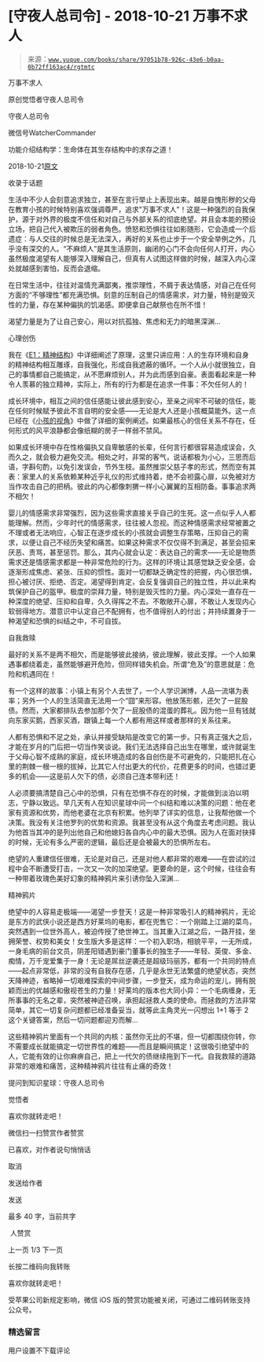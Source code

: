 # [守夜人总司令] - 2018-10-21 万事不求人

> 来源：[`www.yuque.com/books/share/97051b78-926c-43e6-b0aa-0b72ff163ac4/rgtmtc`](https://www.yuque.com/books/share/97051b78-926c-43e6-b0aa-0b72ff163ac4/rgtmtc)



万事不求人 

原创觉悟者守夜人总司令 

守夜人总司令 

微信号WatcherCommander 

功能介绍结构学：生命体在其生存结构中的求存之道！ 

2018-10-21[原文](https://mp.weixin.qq.com/s?__biz=MzAxNDk1NjI2Mw==&mid=2247483965&idx=1&sn=772d13791947ee6f32e5f0e66c084937&chksm=9b8a21b5acfda8a359a3292f1903c922302541f40601566167e13463062503a24f8f36a66c08&scene=27#wechat_redirect&cpage=464) 

收录于话题 

生活中不少人会刻意追求独立，甚至在言行举止上表现出来。越是自愧形秽的父母在教育小孩的时候特别喜欢强调尊严，追求"万事不求人"！这是一种强烈的自我保护，源于对外界的极度不信任和对自己与外部关系的彻底绝望。并且会本能的预设立场，把自己代入被欺压的弱者角色。愤怒和恐惧往往如影随形，它会造成一个后遗症：与人交往的时候总是无法深入，再好的关系也止步于一个安全举例之外，几乎没有深交的人。“不麻烦人”是其生活原则，幽闭的心门不会向任何人打开，内心虽然极度渴望有人能够深入理解自己，但真有人试图这样做的时候，越深入内心深处就越感到害怕，反而会退缩。 

在日常生活中，往往对温情充满鄙夷，推崇理性，不屑于表达情感，对自己在任何方面的“不够理性”都充满恐惧。刻意的压制自己的情感需求，对力量，特别是毁灭性的力量，存在某种偏执的饥渴感。即便拿自己献祭也在所不惜！ 

渴望力量是为了让自己安心，用以对抗孤独、焦虑和无力的暗黑深渊… 

心理创伤 

我在《[E1：精神结构](http://mp.weixin.qq.com/s?__biz=MzAxNDk1NjI2Mw==&mid=2247483951&idx=1&sn=b8c11a2ac4777cebb5bb07c2c7fc29cc&chksm=9b8a21a7acfda8b10fcc253606d8b6f2003a333dc022fc89929894fde1c1394a01a4405ac338&scene=21#wechat_redirect)》中详细阐述了原理，这里只讲应用：人的生存环境和自身的精神结构相互雕琢，自我强化，形成自我遮蔽的循环。一个人从小就很独立，自己的事情都自己能搞定，从不愿麻烦别人，并为此而感到自豪。表面看起来是一种令人羡慕的独立精神，实际上，所有的行为都是在追求一件事：不欠任何人的！ 

成长环境中，相互之间的信任感能让彼此感到安心，至亲之间牢不可破的信任，能在任何时候赋予彼此不言自明的安全感——无论是大人还是小孩概莫能外。这一点已经在《[小孩的视角](http://mp.weixin.qq.com/s?__biz=MzAxNDk1NjI2Mw==&mid=2247483961&idx=1&sn=f2ea5bd6e8ffdfe6016289db388dddb6&chksm=9b8a21b1acfda8a76538fdf8cf526d2e49b68435803dcc7d6e9b76a81d9d3fa28746616654f3&scene=21#wechat_redirect)》中做了详细的案例阐述。如果最核心的信任关系不存在，任何形式的风平浪静都会像纸糊的房子一样弱不禁风。 

如果成长环境中存在性格偏执又自卑敏感的长辈，任何言行都很容易造成误会，久而久之，就会极力避免交流。相处之时，非常的客气，说话都极为小心，三思而后语，字斟句酌，以免引发误会，节外生枝。虽然推崇父慈子孝的形式，然而空有其表：家里人的关系依赖某种近乎礼仪的形式维持着，绝不会袒露心扉，以免被对方当作攻击自己的把柄。彼此的内心都像刺猬一样小心翼翼的互相防备。事事追求两不相欠！ 

婴儿的情感需求非常强烈，因为这些需求直接关乎自己的生死。这一点似乎人人都能理解。然而，少年时代的情感需求，往往被人忽视。而这种情感需求经常被置之不理或者无法响应，心智正在逐步成长的小孩就会调整生存策略，压抑自己的需求，以便让自己不经历失望和痛苦。如果这种需求不仅仅得不到满足，甚至会招来厌恶、责骂，甚至惩罚。那么，其内心就会认定：表达自己的需求——无论是物质需求还是情感需求都是一种非常危险的行为。这样的环境让其感觉缺乏安全感，会逐渐形成焦虑、紧张、压抑的惯性。面对一切都缺乏确定性的把握，内心很恐惧，担心被讨厌、拒绝、否定。渴望得到肯定，会反复强调自己的独立性，并以此来构筑保护自己的盔甲。极度的崇拜力量，特别是毁灭性的力量。内心深处一直存在一种深度的绝望、压抑和自卑，久久得挥之不去。不敢敞开心扉，不敢让人发现内心软弱得地方。潜意识中认定自己不配拥有，也不值得别人的付出；并持续置身于一种渴望和恐惧的纠结之中，不可自拔。 

自我救赎 

最好的关系不是两不相欠，而是能够彼此接纳，彼此理解，彼此支撑。一个人如果遇事都绕着走，虽然能够避开危险，但同样错失机会。所谓“危及”的意思就是：危险和机遇同在！ 

有一个这样的故事：小镇上有另个人去世了，一个人学识渊博，人品一流堪为表率；另外一个人的生活简直无法用一个“囧”来形容。他放荡形骸，还欠了一屁股债。然而，大家都排队去参加那个欠了一屁股债的混蛋的葬礼。因为他一旦有钱就向东家买鹅，西家买酒，跟镇上每一个人都有用这样或者那样的关系往来。 

人都有恐惧和不足之处，承认并接受缺陷是改变它的第一步。只有真正强大之后，才能在岁月的门后把一切当作笑谈说。我们无法选择自己出生在哪里，或许就诞生于父母心智不成熟的家庭，成长环境造成的各自创伤是不可避免的，只能把扎在心里的荆棘一根一根的拔掉，比其它人付出更大的代价，花费更多的时间，也错过更多的机会——这是前人欠下的债，必须自己连本带利还！ 

人必须要搞清楚自己心中的恐惧，只有在恐惧不存在的时候，才能做到淡泊以明志，宁静以致远。早几天有人在知识星球中问一个纠结和难以决策的问题：他在老家有资源和优势，而他老婆在北京有积累。他列举了详实的信息，让我帮他做一个决策。我没有关注他罗列的优势和资源。我甚至没有从这个角度去考虑问题。我认为他首当其冲的是列出他自己和他媳妇各自内心中的最大恐惧。因为人在面对抉择的时候，无论有多么严密的逻辑，最后还是会被最大的恐惧所左右。 

绝望的人重建信任很难，无论是对自己，还是对他人都非常的艰难——在尝试的过程中会不断遭受打击，一次又一次的加深绝望。更要命的是，这个时候，往往会有一种带着玫瑰色美好幻象的精神鸦片来引诱你坠入深渊… 

精神鸦片 

绝望中的人容易走极端——渴望一步登天！这是一种非常吸引人的精神鸦片，无论是东方的武侠小说还是西方好莱坞的电影，都在兜售它：一个刚踏上江湖的菜鸟，突然遇到一位世外高人，被迫传授了绝世神工。当其重入江湖之后，一路开挂，坐拥荣誉、权势和美女！女生版大多是这样：一个初入职场，相貌平平，一无所成，一身毛病的前台文员，阴差阳错遇到豪门董事长的独生子——年轻、英俊、多金、痴情，万千宠爱集于一身！无论是屌丝逆袭还是超级玛丽苏，都有一个共同的特点——起点非常低，非常的没有自我存在感，几乎是永世无法繁盛的绝望状态，突然天降神迹，省略掉一切艰难探索的中间步骤，一步登天，成为命运的宠儿，拥有脱颖而出的优越感和傲视苍生的力量！好莱坞的版本也大同小异：一个毛病缠身，无所事事的无名之辈，突然被神迹召唤，承担起拯救人类的使命。而拯救的方法非常简单，其它一切复杂问题都已经准备妥当，就等此主角灵光一闪想出 1+1 等于 2 这个关键答案，然后一切问题都迎刃而解… 

这些精神鸦片里面有一个共同的内核：虽然你无比的不堪，但一切都围绕你转，你不需要成长就能搞定一切世界性的难题——而且是瞬间搞定！这很吸引绝望中的人，它能有效的让你麻痹自己，把上一代欠的债继续拖到下一代。自我救赎的道路非常的艰难和痛苦，这种精神鸦片往往有止痛的奇效！ 

提问到知识星球：守夜人总司令  



觉悟者 

喜欢你就转走吧！ 

微信扫一扫赞赏作者赞赏 

已喜欢，对作者说句悄悄话 

取消 

发送给作者 

发送 

最多 40 字，当前共字 

 人赞赏 

上一页 1/3 下一页 

长按二维码向我转账 

喜欢你就转走吧！ 

受苹果公司新规定影响，微信 iOS 版的赞赏功能被关闭，可通过二维码转账支持公众号。 

### 精选留言 

用户设置不下载评论